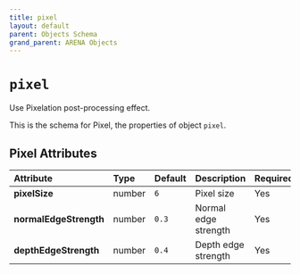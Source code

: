 ```yaml
---
title: pixel
layout: default
parent: Objects Schema
grand_parent: ARENA Objects
---
```


<!--CAUTION: This file is autogenerated from https://github.com/arenaxr/arena-schemas. Changes made here may be overwritten.-->


`pixel`
=======


Use Pixelation post-processing effect.

This is the schema for Pixel, the properties of object `pixel`.

Pixel Attributes
-----------------

|Attribute|Type|Default|Description|Required|
| :--- | :--- | :--- | :--- | :--- |
|**pixelSize**|number|```6```|Pixel size|Yes|
|**normalEdgeStrength**|number|```0.3```|Normal edge strength|Yes|
|**depthEdgeStrength**|number|```0.4```|Depth edge strength|Yes|
